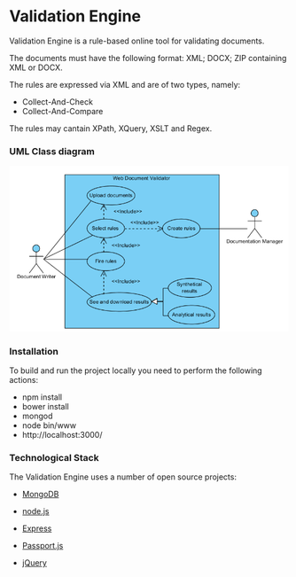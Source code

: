 # Validation Engine

Validation Engine is a rule-based online tool for validating documents.

The documents must have the following format: XML; DOCX; ZIP containing XML or DOCX.

The rules are expressed via XML and are of two types, namely:
- Collect-And-Check
- Collect-And-Compare

The rules may cantain XPath, XQuery, XSLT and Regex.


### UML Class diagram

![alt text](https://github.com/tomOgn/ValidationEngine/blob/master/use-case-validator.png)

### Installation
To build and run the project locally you need to perform the following actions:
  - npm install
  - bower install
  - mongod
  - node bin/www
  - http://localhost:3000/

### Technological Stack
The Validation Engine uses a number of open source projects:

* [MongoDB]
* [node.js]
* [Express]
* [Passport.js]
* [jQuery]

 
   [node.js]: <http://nodejs.org>
   [jQuery]: <http://jquery.com>
   [express]: <http://expressjs.com>
   [Passport.js]: <passportjs.org> 
   [MongoDB]: <www.mongodb.com>
